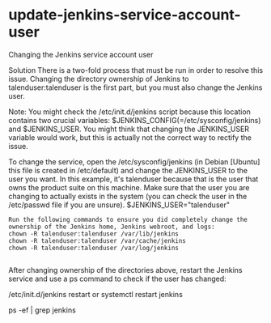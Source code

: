 # update-jenkins-service-account-user
Changing the Jenkins service account user


Solution
There is a two-fold process that must be run in order to resolve this issue. Changing the directory ownership of Jenkins to talenduser:talenduser is the first part, but you must also change the Jenkins user.

Note: You might check the /etc/init.d/jenkins script because this location contains two crucial variables: $JENKINS_CONFIG(=/etc/sysconfig/jenkins) and $JENKINS_USER. You might think that changing the JENKINS_USER variable would work, but this is actually not the correct way to rectify the issue.

To change the service, open the /etc/sysconfig/jenkins (in Debian [Ubuntu] this file is created in /etc/default) and change the JENKINS_USER to the user you want. In this example, it's talenduser because that is the user that owns the product suite on this machine. Make sure that the user you are changing to actually exists in the system (you can check the user in the /etc/passwd file if you are unsure).
$JENKINS_USER="talenduser"

````
Run the following commands to ensure you did completely change the ownership of the Jenkins home, Jenkins webroot, and logs:
chown -R talenduser:talenduser /var/lib/jenkins
chown -R talenduser:talenduser /var/cache/jenkins
chown -R talenduser:talenduser /var/log/jenkins
 
 ````
After changing ownership of the directories above, restart the Jenkins service and use a ps command to check if the user has changed:

/etc/init.d/jenkins restart or systemctl restart jenkins

ps -ef | grep jenkins

